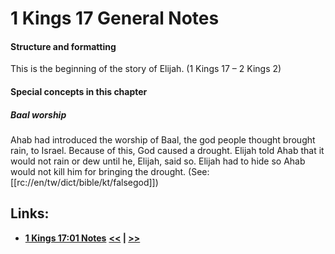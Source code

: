 # 1 Kings 17 General Notes #

#### Structure and formatting ####

This is the beginning of the story of Elijah. (1 Kings 17 – 2 Kings 2)

#### Special concepts in this chapter ####

##### Baal worship #####
Ahab had introduced the worship of Baal, the god people thought brought rain, to Israel. Because of this, God caused a drought. Elijah told Ahab that it would not rain or dew until he, Elijah, said so. Elijah had to hide so Ahab would not kill him for bringing the drought. (See: [[rc://en/tw/dict/bible/kt/falsegod]])

## Links: ##

* __[1 Kings 17:01 Notes](./01.md)__
__[<<](../16/intro.md) | [>>](../18/intro.md)__